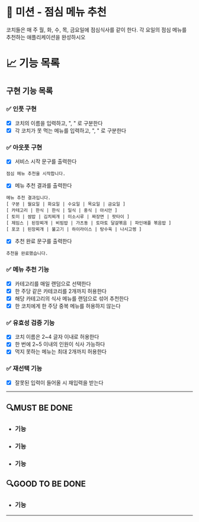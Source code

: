 # 🚀 미션 - 점심 메뉴 추천

코치들은 매 주 월, 화, 수, 목, 금요일에 점심식사를 같이 한다. 각 요일의 점심 메뉴를 추천하는 애플리케이션을 완성하시오

# 📈 기능 목록

## 구현 기능 목록

### ✅ 인풋 구현

- [x] 코치의 이름을 입력하고, ", " 로 구분한다
- [x] 각 코치가 못 먹는 메뉴를 입력하고, ", " 로 구분한다
### ✅ 아웃풋 구현

- [x] 서비스 시작 문구를 출력한다
```
점심 메뉴 추천을 시작합니다.
```
- [x] 메뉴 추천 결과를 출력한다
```
메뉴 추천 결과입니다.
[ 구분 | 월요일 | 화요일 | 수요일 | 목요일 | 금요일 ]
[ 카테고리 | 한식 | 한식 | 일식 | 중식 | 아시안 ]
[ 토미 | 쌈밥 | 김치찌개 | 미소시루 | 짜장면 | 팟타이 ]
[ 제임스 | 된장찌개 | 비빔밥 | 가츠동 | 토마토 달걀볶음 | 파인애플 볶음밥 ]
[ 포코 | 된장찌개 | 불고기 | 하이라이스 | 탕수육 | 나시고렝 ]
```
- [x] 추천 완료 문구를 출력한다
```
추천을 완료했습니다.
```

### ✅ 메뉴 추천 기능

- [x] 카테고리를 매일 랜덤으로 선택한다
- [x] 한 주당 같은 카테코리를 2개까지 허용한다
- [x] 해당 카테고리의 식사 메뉴를 랜덤으로 섞어 추천한다
- [x] 한 코치에게 한 주당 중복 메뉴를 허용하지 않는다

### ✅ 유효성 검증 기능

- [x] 코치 이름은 2~4 글자 이내로 허용한다
- [x] 한 번에 2~5 이내의 인원이 식사 가능하다
- [x] 먹지 못하는 메뉴는 최대 2개까지 허용한다

### ✅ 재선택 기능

- [x] 잘못된 입력이 들어올 시 재입력을 받는다

---

## 🔍MUST BE DONE

- ### 기능



- ### 기능


- ### 기능

## 🔍GOOD TO BE DONE

- ### 기능
---

